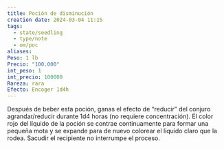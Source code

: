 ```yaml
---
title: Poción de disminución
creation date: 2024-03-04 11:15
tags:
  - state/seedling
  - type/note
  - om/poc
aliases: 
Peso: 1 lb
Precio: "100.000"
int_peso: 1
int_precio: 100000
Rareza: rara
Efecto: Encoger 1d4h
---
```

Después de beber esta poción, ganas el efecto de “reducir” del conjuro agrandar/reducir durante 1d4 horas (no requiere concentración). El color rojo del líquido de la poción se contrae continuamente para formar una pequeña mota y se expande para de nuevo colorear el líquido claro que la rodea. Sacudir el recipiente no interrumpe el proceso.